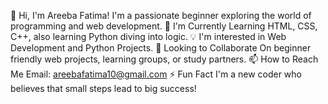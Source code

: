 👋 Hi, I'm Areeba Fatima! I'm a passionate beginner exploring the world of programming and web development.
🌱 I'm Currently Learning HTML, CSS, C++, also learning Python diving into logic.
💡 I'm interested in Web Development and Python Projects.
🤝 Looking to Collaborate On beginner friendly web projects, learning groups, or study partners.
📫 How to Reach Me
Email: areebafatima10@gmail.com
⚡ Fun Fact
I'm a new coder who believes that small steps lead to big success!

